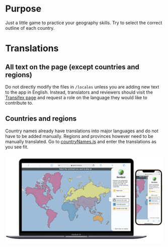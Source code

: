 # Purpose
Just a little game to practice your geography skills. Try to select the correct outline of each country.

# Translations
## All text on the page (except countries and regions)
Do not directly modify the files in `/locales` unless you are adding new text to the app in English. Instead, translators and reviewers should visit the [Transifex page](https://www.transifex.com/renes-open-source-projects/geoquiz) and request a role on the language they would like to contribute to.
## Countries and regions
Country names already have translations into major languages and do not have to be added manually. Regions and provinces however need to be manually translated. Go to [countryNames.js](https://github.com/rene78/GeoQuiz/blob/95d5e346cddbf90557b9702f070e9dee470673b9/locales/countryNames.js#L254) and enter the translations as you see fit.

![Picture of App][screenshot]

[screenshot]: img/multi-devices.png "Picture of the App"